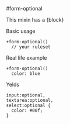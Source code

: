 #form-optional

This mixin has a {block}

Basic usage
```
+form-optional()
  // your ruleset
```

Real life example
```
+form-optional()
  color: blue
```

Yelds
```
input:optional,
textarea:optional,
select:optional {
  color: #00f;
}
```
